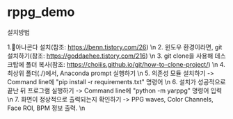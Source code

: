 # rppg_demo

설치방법

1.아나콘다 설치(참조: https://benn.tistory.com/26) \n
2. 윈도우 환경이라면, git 설치하기(참조: https://goddaehee.tistory.com/216) \n
3. git clone을 사용해 데스크탑에 폴더 복사(참조: https://choiiis.github.io/git/how-to-clone-project/) \n
4. 최상위 폴더(./)에서, Anaconda prompt 실행하기 \n
5. 의존성 모듈 설치하기 -> Command line에 "pip install -r requirements.txt" 명령어 \n
6. 설치가 성공적으로 끝난 뒤 프로그램 실행하기 -> Command line에 "python -m yarppg" 명령어 입력 \n
7. 화면이 정상적으로 출력되는지 확인하기 -> PPG waves, Color Channels, Face ROI, BPM 정보 출력. \n
